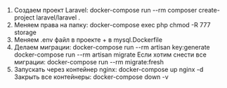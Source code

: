 1. Создаем проект Laravel: docker-compose run --rm composer create-project laravel/laravel .
2. Меняем права на папку: docker-compose exec php chmod -R 777 storage 
3. Меняем .env файл в проекте + в mysql.Dockerfile
4. Делаем миграции: docker-compose run --rm artisan key:generate 
    docker-compose run --rm artisan migrate
    Если хотим снести все миграции: docker-compose run --rm migrate:fresh
5. Запускать через контейнер nginx: docker-compose up nginx -d
    Закрыть все контейнеры: docker-compose down -v

